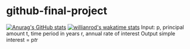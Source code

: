 # github-final-project
[![Anurag's GitHub stats](https://github-readme-stats.vercel.app/api?username=klonejoe)](https://github.com/anuraghazra/github-readme-stats)
[![willianrod's wakatime stats](https://github-readme-stats.vercel.app/api/wakatime?username=willianrod)](https://github.com/klonejoe/github-readme-stats)
Input:
   p, principal amount
   t, time period in years
   r, annual rate of interest
Output
   simple interest = p*t*r
